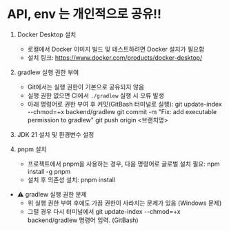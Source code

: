 # API, env 는 개인적으로 공유!!

1. Docker Desktop 설치
    - 로컬에서 Docker 이미지 빌드 및 테스트하려면 Docker 설치가 필요함
    - 설치 링크: https://www.docker.com/products/docker-desktop/

2. gradlew 실행 권한 부여
    - Git에서는 실행 권한이 기본으로 공유되지 않음
    - 실행 권한 없으면 CI에서 `./gradlew` 실행 시 오류 발생
    - 아래 명령어로 권한 부여 후 커밋(GitBash 터미널로 실행):
        git update-index --chmod=+x backend/gradlew
        git commit -m "Fix: add executable permission to gradlew"
        git push origin <브랜치명>  

3. JDK 21 설치 및 환경변수 설정

4. pnpm 설치
    - 프로젝트에서 pnpm을 사용하는 경우, 다음 명령어로 글로벌 설치 필요:
    npm install -g pnpm
    - 설치 후 의존성 설치:
    pnpm install

* ⚠️ gradlew 실행 권한 문제  
    - 위 실행 권한 부여 후에도 가끔 권한이 사라지는 문제가 있음 (Windows 문제)  
    - 그럴 경우 다시 터미널에서 git update-index --chmod=+x backend/gradlew 명령어 입력. (GitBash)